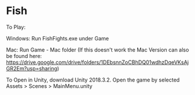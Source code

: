 # Fish

To Play:


Windows:
Run FishFights.exe under Game

Mac:
Run Game - Mac folder (If this doesn't work the Mac Version can also be found here: https://drive.google.com/drive/folders/1DEbsnnZoCBhDQ01wdhzDqeVKsAjGR2Em?usp=sharing)

To Open in Unity, download Unity 2018.3.2. Open the game by selected Assets > Scenes > MainMenu.unity
